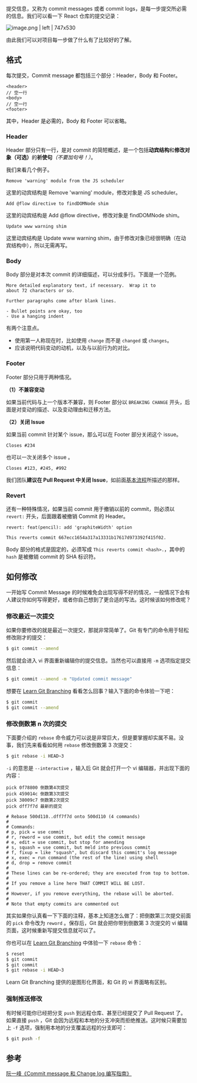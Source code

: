 提交信息，又称为 commit messages 或者 commit logs，是每一步提交所必需的信息。我们可以看一下 React 仓库的提交记录：

![image.png | left | 747x530](https://cdn.nlark.com/yuque/0/2018/png/125564/1532696271955-ddeeed7f-5c86-45e0-8624-3d34fe2bd663.png)

由此我们可以对项目每一步做了什么有了比较好的了解。

## 格式

<span data-type="color" style="color:rgb(17, 17, 17)">每次提交，Commit message 都包括三个部分：Header，Body 和 Footer。</span>

```plain
<header>
// 空一行
<body>
// 空一行
<footer>
```

<span data-type="color" style="color:rgb(17, 17, 17)">其中，Header 是必需的，Body 和 Footer 可以省略。</span>

### Header

<span data-type="color" style="color:rgb(17, 17, 17)">Header 部分只有一行，是对 commit 的简短概述，是一个包括</span><span data-type="color" style="color:rgb(17, 17, 17)"><strong>动宾结构</strong></span><span data-type="color" style="color:rgb(17, 17, 17)">和</span><span data-type="color" style="color:rgb(17, 17, 17)"><strong>修改对象（可选）</strong></span><span data-type="color" style="color:rgb(17, 17, 17)">的</span><span data-type="color" style="color:rgb(17, 17, 17)"><strong>祈使句</strong></span><span data-type="color" style="color:rgb(17, 17, 17)"><em>（不要加句号！）</em></span><span data-type="color" style="color:rgb(17, 17, 17)">。</span>

<span data-type="color" style="color:rgb(17, 17, 17)">我们来看几个例子。</span>

```plain
Remove 'warning' module from the JS scheduler
```

这里的动宾结构是 Remove 'warning' module，修改对象是 JS scheduler。

```plain
Add @flow directive to findDOMNode shim
```

这里的动宾结构是 Add @flow directive，修改对象是 findDOMNode shim。

```plain
Update www warning shim
```

这里动宾结构是 Update www warning shim，由于修改对象已经很明确（在动宾结构中），所以无需再写。

### Body

Body 部分是对本次 commit 的详细描述，可以分成多行。下面是一个范例。

```plain
More detailed explanatory text, if necessary.  Wrap it to
about 72 characters or so.

Further paragraphs come after blank lines.

- Bullet points are okay, too
- Use a hanging indent
```

有两个注意点。

- 使用第一人称现在时，比如使用 `change` 而不是 `changed` 或 `changes`。
- 应该说明代码变动的动机，以及与以前行为的对比。

### Footer

Footer 部分只用于两种情况。

**（1）不兼容变动**

如果当前代码与上一个版本不兼容，则 Footer 部分以 `BREAKING CHANGE` 开头，后面是对变动的描述、以及变动理由和迁移方法。

**（2）关闭 Issue**

如果当前 commit 针对某个 issue，那么可以在 Footer 部分关闭这个 issue。

```plain
Closes #234
```

也可以一次关闭多个 issue 。

```plain
Closes #123, #245, #992
```

我们团队**建议在 Pull Request 中关闭 Issue**，如前面[基本流程](https://yuque.com/dhucst/team-collaboration/basic-gitflow#72tlxu)所描述的那样。

### Revert

<span data-type="color" style="color:rgb(17, 17, 17)">还有一种特殊情况，如果当前 commit 用于撤销以前的 commit，则必须以 </span>`revert:` <span data-type="color" style="color:rgb(17, 17, 17)">开头，后面跟着被撤销 Commit 的 Header。</span>

```plain
revert: feat(pencil): add 'graphiteWidth' option

This reverts commit 667ecc1654a317a13331b17617d973392f415f02.
```

<span data-type="color" style="color:rgb(17, 17, 17)">Body 部分的格式是固定的，必须写成 </span>`This reverts commit <hash>.`<span data-type="color" style="color:rgb(17, 17, 17)">，其中的 </span>`hash` <span data-type="color" style="color:rgb(17, 17, 17)">是被撤销 commit 的 SHA 标识符。</span>

## 如何修改

一开始写 Commit Message 的时候难免会出现写得不好的情况，一般情况下会有人建议你如何写得更好，或者你自己想到了更合适的写法。这时候该如何修改呢？

### 修改最近一次提交

如果你要修改的就是最近一次提交，那就非常简单了。Git 有专门的命令用于轻松修改刚才的提交：

```bash
$ git commit --amend
```

然后就会进入 vi 界面重新编辑你的提交信息。当然也可以直接用 `-m` 选项指定提交信息：

```bash
$ git commit --amend -m "Updated commit message"
```

想要在 [Learn Git Branching](https://learngitbranching.js.org/?NODEMO) 看看怎么回事？输入下面的命令体验一下吧：

```bash
$ git commit
$ git commit --amend
```

### 修改倒数第 n 次的提交

下面要介绍的 `rebase` 命令威力可以说是非常巨大，但是要掌握却实属不易。没事，我们先来看看如何用 `rebase` 修改倒数第 3 次提交：

```bash
$ git rebase -i HEAD~3
```

`-i` 的意思是 `--interactive` ，输入后 Git 就会打开一个 vi 编辑器，并出现下面的内容：

```plain
pick 0f78800 倒数第4次提交
pick 459014c 倒数第3次提交
pick 38009c7 倒数第2次提交
pick dff7f7d 最新的提交

# Rebase 500d110..dff7f7d onto 500d110 (4 commands)
#
# Commands:
# p, pick = use commit
# r, reword = use commit, but edit the commit message
# e, edit = use commit, but stop for amending
# s, squash = use commit, but meld into previous commit
# f, fixup = like "squash", but discard this commit's log message
# x, exec = run command (the rest of the line) using shell
# d, drop = remove commit
#
# These lines can be re-ordered; they are executed from top to bottom.
#
# If you remove a line here THAT COMMIT WILL BE LOST.
#
# However, if you remove everything, the rebase will be aborted.
#
# Note that empty commits are commented out
```

其实如果你认真看一下下面的注释，基本上知道怎么做了：把倒数第三次提交前面的 `pick` 命令改为 `reword` 。保存后，Git 就会把你带到倒数第 3 次提交的 vi 编辑页面，这时候重新写提交信息就可以了。

你也可以在 [Learn Git Branching](https://learngitbranching.js.org/?NODEMO) 中体验一下 `rebase` 命令：

```bash
$ reset
$ git commit
$ git commit
$ git rebase -i HEAD~3
```

Learn Git Branching 提供的是图形化界面，和 Git 的 vi 界面略有区别。

### 强制推送修改

有时候可能你已经把分支 `push` 到远程仓库、甚至已经提交了 Pull Request 了。如果直接 `push` ，Git 会因为远程和本地的分支冲突而拒绝推送。这时候只需要加上 `-f` 选项，强制用本地的分支覆盖远程的分支即可：

```bash
$ git push -f
```

## 参考

[阮一峰《Commit message 和 Change log 编写指南》](http://www.ruanyifeng.com/blog/2016/01/commit_message_change_log.html)
